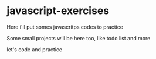 # javascript-exercises

Here i'll put somes javascritps codes to practice

Some small projects will be here too, like todo list and more

let's code and practice